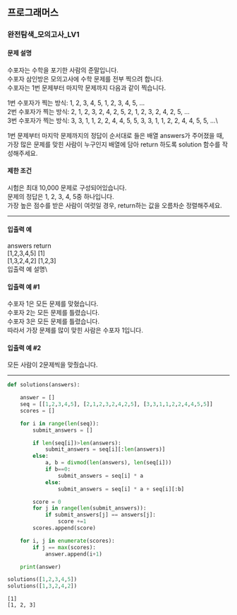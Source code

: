 ## 프로그래머스
### 완전탐색_모의고사_LV1

#### 문제 설명

수포자는 수학을 포기한 사람의 준말입니다.\
수포자 삼인방은 모의고사에 수학 문제를 전부 찍으려 합니다.\
수포자는 1번 문제부터 마지막 문제까지 다음과 같이 찍습니다.

1번 수포자가 찍는 방식: 1, 2, 3, 4, 5, 1, 2, 3, 4, 5, ...\
2번 수포자가 찍는 방식: 2, 1, 2, 3, 2, 4, 2, 5, 2, 1, 2, 3, 2, 4, 2, 5, ...\
3번 수포자가 찍는 방식: 3, 3, 1, 1, 2, 2, 4, 4, 5, 5, 3, 3, 1, 1, 2, 2, 4, 4, 5, 5, ...\

1번 문제부터 마지막 문제까지의 정답이 순서대로 들은 배열 answers가 주어졌을 때,\
가장 많은 문제를 맞힌 사람이 누구인지 배열에 담아 return 하도록 solution 함수를 작성해주세요.

#### 제한 조건

시험은 최대 10,000 문제로 구성되어있습니다.\
문제의 정답은 1, 2, 3, 4, 5중 하나입니다.\
가장 높은 점수를 받은 사람이 여럿일 경우, return하는 값을 오름차순 정렬해주세요.

---

#### 입출력 예
answers	return\
[1,2,3,4,5]	[1]\
[1,3,2,4,2]	[1,2,3]\
입출력 예 설명\

#### 입출력 예 #1

수포자 1은 모든 문제를 맞혔습니다.\
수포자 2는 모든 문제를 틀렸습니다.\
수포자 3은 모든 문제를 틀렸습니다.\
따라서 가장 문제를 많이 맞힌 사람은 수포자 1입니다.

#### 입출력 예 #2

모든 사람이 2문제씩을 맞췄습니다.

---


```python
def solutions(answers):

    answer = []
    seq = [[1,2,3,4,5], [2,1,2,3,2,4,2,5], [3,3,1,1,2,2,4,4,5,5]]
    scores = [] 

    for i in range(len(seq)):
        submit_answers = []

        if len(seq[i])>len(answers):
            submit_answers = seq[i][:len(answers)]
        else:
            a, b = divmod(len(answers), len(seq[i]))
            if b==0:
                submit_answers = seq[i] * a 
            else:
                submit_answers = seq[i] * a + seq[i][:b]

        score = 0 
        for j in range(len(submit_answers)):
            if submit_answers[j] == answers[j]:
                score +=1
        scores.append(score)

    for i, j in enumerate(scores):
        if j == max(scores):
            answer.append(i+1)

    print(answer)

solutions([1,2,3,4,5])
solutions([1,3,2,4,2])
```

    [1]
    [1, 2, 3]
    
